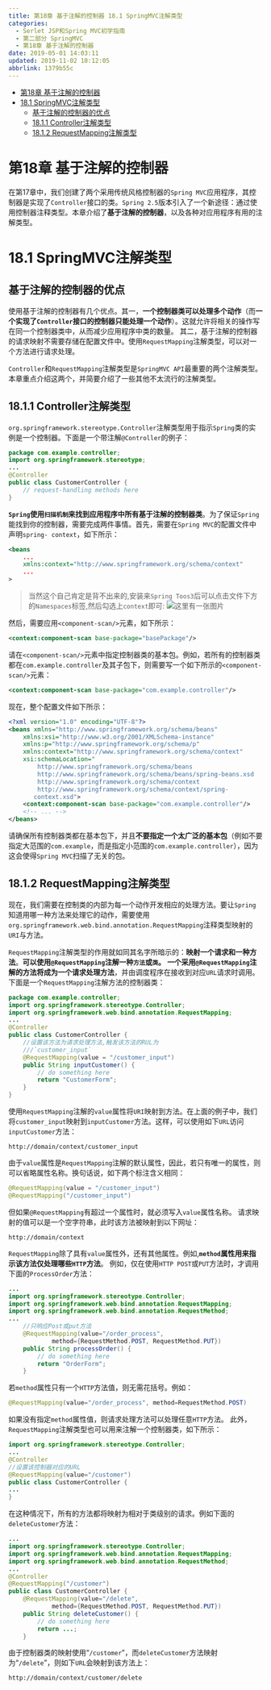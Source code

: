 ```yaml
---
title: 第18章 基于注解的控制器 18.1 SpringMVC注解类型
categories: 
  - Serlet JSP和Spring MVC初学指南
  - 第二部分 SpringMVC
  - 第18章 基于注解的控制器
date: 2019-05-01 14:03:11
updated: 2019-11-02 10:12:05
abbrlink: 1379b55c
---
```

<div id='my_toc'>

- [第18章 基于注解的控制器](/JavaReadingNotes/1379b55c/#第18章-基于注解的控制器)
- [18.1 SpringMVC注解类型](/JavaReadingNotes/1379b55c/#18-1-SpringMVC注解类型)
    - [基于注解的控制器的优点](/JavaReadingNotes/1379b55c/#基于注解的控制器的优点)
    - [18.1.1 Controller注解类型](/JavaReadingNotes/1379b55c/#18-1-1-Controller注解类型)
    - [18.1.2 RequestMapping注解类型](/JavaReadingNotes/1379b55c/#18-1-2-RequestMapping注解类型)

</div>
<!--more-->
<script>if (navigator.platform.toLowerCase() == 'win32'){document.getElementById('my_toc').style.display = 'none';}</script>

<!--end-->
# 第18章 基于注解的控制器 #
在第17章中，我们创建了两个采用传统风格控制器的`Spring MVC`应用程序，其控制器是实现了`Controller`接口的类。`Spring 2.5`版本引入了一个新途径：通过使用控制器注释类型。本章介绍了**基于注解的控制器**，以及各种对应用程序有用的注解类型。
# 18.1 SpringMVC注解类型 #
## 基于注解的控制器的优点 ##
使用基于注解的控制器有几个优点。其一，**一个控制器类可以处理多个动作**（而**一个实现了`Controller`接口的控制器只能处理一个动作**）。这就允许将相关的操作写在同一个控制器类中，从而减少应用程序中类的数量。
其二，基于注解的控制器的请求映射不需要存储在配置文件中。使用`RequestMapping`注解类型，可以对一个方法进行请求处理。

`Controller`和`RequestMapping`注解类型是`SpringMVC API`最重要的两个注解类型。本章重点介绍这两个，并简要介绍了一些其他不太流行的注解类型。
## 18.1.1 Controller注解类型 ##
`org.springframework.stereotype.Controller`注解类型用于指示`Spring`类的实例是一个控制器。下面是一个带注解`@Controller`的例子：
```java
package com.example.controller;
import org.springframework.stereotype;
...
@Controller
public class CustomerController {
    // request-handling methods here
}
```
**`Spring`使用`扫描机制`来找到应用程序中所有基于注解的控制器类**。为了保证`Spring`能找到你的控制器，需要完成两件事情。首先，需要在`Spring MVC`的配置文件中声明`spring- context`，如下所示：
```xml
<beans
    ...
    xmlns:context="http://www.springframework.org/schema/context"
    ...
>
```
> 当然这个自己肯定是背不出来的,安装来`Spring Toos3`后可以点击文件下方的`Namespaces`标签,然后勾选上`context`即可:
> ![这里有一张图片](https://image-1257720033.cos.ap-shanghai.myqcloud.com/blog/JavaEE/IDE/Eclipse/Spring/SpringTools/Namespaces/1.png)

然后，需要应用`<component-scan/>`元素，如下所示：
```xml
<context:component-scan base-package="basePackage"/>
```
请在`<component-scan/>`元素中指定控制器类的基本包。例如，若所有的控制器类都在`com.example.controller`及其子包下，则需要写一个如下所示的`<component-scan/>`元素：
```xml
<context:component-scan base-package="com.example.controller"/>
```
现在，整个配置文件如下所示：
```xml
<?xml version="1.0" encoding="UTF-8"?>
<beans xmlns="http://www.springframework.org/schema/beans"
    xmlns:xsi="http://www.w3.org/2001/XMLSchema-instance"
    xmlns:p="http://www.springframework.org/schema/p"
    xmlns:context="http://www.springframework.org/schema/context"
    xsi:schemaLocation="
        http://www.springframework.org/schema/beans
        http://www.springframework.org/schema/beans/spring-beans.xsd
        http://www.springframework.org/schema/context
        http://www.springframework.org/schema/context/spring-
       context.xsd">
    <context:component-scan base-package="com.example.controller"/>
    <!-- ... -->
</beans>
```
请确保所有控制器类都在基本包下，并且**不要指定一个太广泛的基本包**（例如不要指定大范围的`com.example`，而是指定小范围的`com.example.controller`），因为这会使得`Spring MVC`扫描了无关的包。
## 18.1.2 RequestMapping注解类型 ##
现在，我们需要在控制类的内部为每一个动作开发相应的处理方法。要让`Spring`知道用哪一种方法来处理它的动作，需要使用`org.springframework.web.bind.annotation.RequestMapping`注释类型映射的`URI`与方法。

`RequestMapping`注解类型的作用就如同其名字所暗示的：**映射一个请求和一种方法**。**可以使用`@RequestMapping`注解一种`方法`或`类`。**
**一个采用`@RequestMapping`注解的方法将成为一个请求处理方法**，并由调度程序在接收到对应`URL`请求时调用。
下面是一个`RequestMapping`注解方法的控制器类：
```java
package com.example.controller;
import org.springframework.stereotype.Controller;
import org.springframework.web.bind.annotation.RequestMapping;
...
@Controller
public class CustomerController {
    //设置该方法为请求处理方法,触发该方法的RUL为
    ///`customer_input`
    @RequestMapping(value = "/customer_input")
    public String inputCustomer() {
        // do something here
        return "CustomerForm";
    }
}
```
使用`RequestMapping`注解的`value`属性将`URI`映射到方法。在上面的例子中，我们将`customer_input`映射到`inputCustomer`方法。这样，可以使用如下`URL`访问`inputCustomer`方法：
```
http://domain/context/customer_input
```
由于`value`属性是`RequestMapping`注解的默认属性，因此，若只有唯一的属性，则可以省略属性名称。换句话说，如下两个标注含义相同：
```java
@RequestMapping(value = "/customer_input")
@RequestMapping("/customer_input")
```
但如果`@RequestMapping`有超过一个属性时，就必须写入`value`属性名称。
请求映射的值可以是一个空字符串，此时该方法被映射到以下网址：
```
http://domain/context
```
`RequestMapping`除了具有`value`属性外，还有其他属性。例如,**`method`属性用来指示该方法仅处理哪些`HTTP`方法**。
例如，仅在使用`HTTP POST`或`PUT`方法时，才调用下面的`ProcessOrder`方法：
```java
...
import org.springframework.stereotype.Controller;
import org.springframework.web.bind.annotation.RequestMapping;
import org.springframework.web.bind.annotation.RequestMethod;
...
    //只响应Post或put方法
    @RequestMapping(value="/order_process",
            method={RequestMethod.POST, RequestMethod.PUT})
    public String processOrder() {
        // do something here
        return "OrderForm";
    }
```
若`method`属性只有一个`HTTP`方法值，则无需花括号。例如：
```java
@RequestMapping(value="/order_process", method=RequestMethod.POST)
```
如果没有指定`method`属性值，则请求处理方法可以处理任意`HTTP`方法。
此外，`RequestMapping`注解类型也可以用来注解一个控制器类，如下所示：
```java
import org.springframework.stereotype.Controller;
...
@Controller
//设置该控制器对应的URL
@RequestMapping(value="/customer")
public class CustomerController {
...
}
```
在这种情况下，所有的方法都将映射为相对于类级别的请求。例如下面的 `deleteCustomer`方法：
```java
...
import org.springframework.stereotype.Controller;
import org.springframework.web.bind.annotation.RequestMapping;
import org.springframework.web.bind.annotation.RequestMethod;
...
@Controller
@RequestMapping("/customer")
public class CustomerController {
    @RequestMapping(value="/delete",
            method={RequestMethod.POST, RequestMethod.PUT})
    public String deleteCustomer() {
        // do something here
        return ...;
    }
```
由于控制器类的映射使用“`/customer`”，而`deleteCustomer`方法映射为“`/delete`”，则如下`URL`会映射到该方法上：
```
http://domain/context/customer/delete
```

